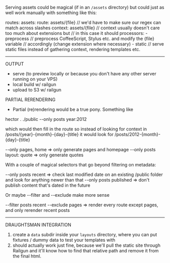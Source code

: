 Serving assets could be magical (if in an `/assets` directory) but could just as well work manually with something like this:

routes:
    assets:
        route:   assets/{file}  // we'd have to make sure our regex can match across slashes
        context: assets/{file}  // context usually doesn't care too much about extensions but
                                // in this case it should
        processors:
            - preprocess    // preprocess CoffeeScript, Stylus etc. and modify the {file} variable
                            // accordingly (change extension where necessary)
            - static        // serve static files instead of gathering context, rendering templates etc.

----------

OUTPUT

- serve (to preview locally or because you don't have any other server running on your VPS)
- local build w/ railgun
- upload to S3 w/ railgun

PARTIAL RERENDERING

- Partial (re)rendering would be a true pony. Something like

hector . ./public --only posts year:2012

which would then fill in the route so instead of looking for context in 
/posts/{year}-{month}-{day}-{title} it would look for
/posts/2012-{month}-{day}-{title}

--only pages, home                     => only generate pages and homepage
--only posts layout: quote             => only generate quotes

With a couple of magical selectors that go beyond filtering on metadata:

--only posts recent                    => check last modified date on an existing /public
                                          folder and look for anything newer than that
--only posts published                 => don't publish content that's dated in the future

Or maybe --filter and --exclude make more sense

--filter posts recent --exclude pages     => render every route except pages, and only rerender recent posts

----------

DRAUGHTSMAN INTEGRATION

1. create a `data` subdir inside your `layouts` directory, where you can put fixtures / dummy data to test your templates with
2. <link rel="stylesheet" src="../assets/stylesheet.css" /> should actually work just fine, because we'll pull the static site through Railgun and it'll know how to find that relative path and remove it from the final html.